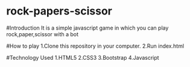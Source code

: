 # rock-papers-scissor
#Introduction
It is a simple javascript game in which you can play rock,paper,scissor with a bot

#How to play
1.Clone this repository in your computer.
2.Run index.html

#Technology Used
1.HTML5
2.CSS3
3.Bootstrap
4.Javascript

